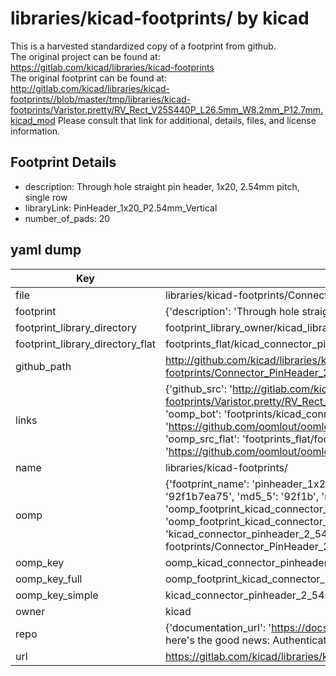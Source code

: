 # libraries/kicad-footprints/ by kicad  
This is a harvested standardized copy of a footprint from github.  
The original project can be found at:  
https://gitlab.com/kicad/libraries/kicad-footprints  
The original footprint can be found at:
http://gitlab.com/kicad/libraries/kicad-footprints//blob/master/tmp/libraries/kicad-footprints/Varistor.pretty/RV_Rect_V25S440P_L26.5mm_W8.2mm_P12.7mm.kicad_mod
Please consult that link for additional, details, files, and license information.  
## Footprint Details
* description: Through hole straight pin header, 1x20, 2.54mm pitch, single row  
* libraryLink: PinHeader_1x20_P2.54mm_Vertical  
* number_of_pads: 20  
## yaml dump  
| Key | Value |  
| --- | --- |  
| file | libraries/kicad-footprints/Connector_PinHeader_2.54mm.pretty/PinHeader_1x20_P2.54mm_Vertical.kicad_mod |  
| footprint | {'description': 'Through hole straight pin header, 1x20, 2.54mm pitch, single row', 'libraryLink': 'PinHeader_1x20_P2.54mm_Vertical', 'number_of_pads': 20} |  
| footprint_library_directory | footprint_library_owner/kicad_libraries/kicad-footprints/ |  
| footprint_library_directory_flat | footprints_flat/kicad_connector_pinheader_2_54mm_pinheader_1x20_p2_54mm_vertical/working |  
| github_path | http://github.com/kicad/libraries/kicad-footprints//blob/master/tmp/libraries/kicad-footprints/Connector_PinHeader_2.54mm.pretty/PinHeader_1x20_P2.54mm_Vertical.kicad_mod |  
| links | {'github_src': 'http://gitlab.com/kicad/libraries/kicad-footprints//blob/master/tmp/libraries/kicad-footprints/Varistor.pretty/RV_Rect_V25S440P_L26.5mm_W8.2mm_P12.7mm.kicad_mod', 'github_src_repo': 'https://gitlab.com/kicad/libraries/kicad-footprints', 'oomp_bot': 'footprints/kicad_connector_pinheader_2_54mm_pinheader_1x20_p2_54mm_vertical/working', 'oomp_bot_github': 'https://github.com/oomlout/oomlout_oomp_footprint_bot/tree/main/footprints/kicad_connector_pinheader_2_54mm_pinheader_1x20_p2_54mm_vertical/working', 'oomp_src_flat': 'footprints_flat/footprints_flat/kicad_connector_pinheader_2_54mm_pinheader_1x20_p2_54mm_vertical/working', 'oomp_src_flat_github': 'https://github.com/oomlout/oomlout_oomp_footprint_src/tree/main/footprints_flat/kicad_connector_pinheader_2_54mm_pinheader_1x20_p2_54mm_vertical/working'} |  
| name | libraries/kicad-footprints/ |  
| oomp | {'footprint_name': 'pinheader_1x20_p2_54mm_vertical', 'library_name': 'connector_pinheader_2_54mm', 'md5': '92f1b7ea75b9a9410028f36c237dd233', 'md5_10': '92f1b7ea75', 'md5_5': '92f1b', 'md5_6': '92f1b7', 'oomp_key': 'oomp_kicad_connector_pinheader_2_54mm_pinheader_1x20_p2_54mm_vertical', 'oomp_key_extra': 'oomp_footprint_kicad_connector_pinheader_2_54mm_pinheader_1x20_p2_54mm_vertical', 'oomp_key_full': 'oomp_footprint_kicad_connector_pinheader_2_54mm_pinheader_1x20_p2_54mm_vertical_92f1b7', 'oomp_key_simple': 'kicad_connector_pinheader_2_54mm_pinheader_1x20_p2_54mm_vertical', 'original_filename': 'libraries/kicad-footprints/Connector_PinHeader_2.54mm.pretty/PinHeader_1x20_P2.54mm_Vertical.kicad_mod', 'owner_name': 'kicad'} |  
| oomp_key | oomp_kicad_connector_pinheader_2_54mm_pinheader_1x20_p2_54mm_vertical |  
| oomp_key_full | oomp_footprint_kicad_connector_pinheader_2_54mm_pinheader_1x20_p2_54mm_vertical |  
| oomp_key_simple | kicad_connector_pinheader_2_54mm_pinheader_1x20_p2_54mm_vertical |  
| owner | kicad |  
| repo | {'documentation_url': 'https://docs.github.com/rest/overview/resources-in-the-rest-api#rate-limiting', 'message': "API rate limit exceeded for 84.66.173.59. (But here's the good news: Authenticated requests get a higher rate limit. Check out the documentation for more details.)"} |  
| url | https://gitlab.com/kicad/libraries/kicad-footprints |  


